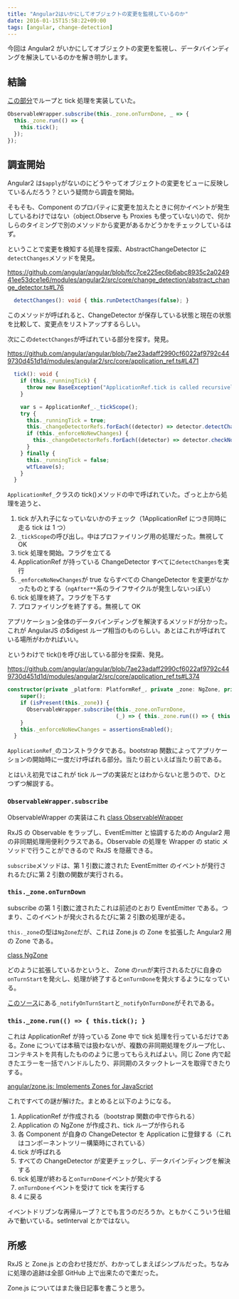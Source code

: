 ```yaml
---
title: "Angular2はいかにしてオブジェクトの変更を監視しているのか"
date: 2016-01-15T15:58:22+09:00
tags: [angular, change-detection]
---
```


今回は Angular2 がいかにしてオブジェクトの変更を監視し、データバインディングを解決しているのかを解き明かします。

## 結論

[この部分](https://github.com/angular/angular/blob/7ae23adaff2990cf6022af9792c449730d451d1d/modules/angular2/src/core/application_ref.ts#L374)でループと tick 処理を実装していた。

```ts
ObservableWrapper.subscribe(this._zone.onTurnDone, _ => {
  this._zone.run(() => {
    this.tick();
  });
});
```

## 調査開始

Angular2 は`$apply`がないのにどうやってオブジェクトの変更をビューに反映しているんだろう？という疑問から調査を開始。

そもそも、Component のプロパティに変更を加えたときに何かイベントが発生しているわけではない（object.Observe も Proxies も使っていない)ので、何かしらのタイミングで別のメソッドから変更があるかどうかをチェックしているはず。

ということで変更を検知する処理を探索、AbstractChangeDetector に`detectChanges`メソッドを発見。

https://github.com/angular/angular/blob/fcc7ce225ec6b6abc8935c2a024941ee53dce1e6/modules/angular2/src/core/change_detection/abstract_change_detector.ts#L76

```ts
  detectChanges(): void { this.runDetectChanges(false); }
```

このメソッドが呼ばれると、ChangeDetector が保存している状態と現在の状態を比較して、変更点をリストアップするらしい。

次にこの`detectChanges`が呼ばれている部分を探す。発見。

https://github.com/angular/angular/blob/7ae23adaff2990cf6022af9792c449730d451d1d/modules/angular2/src/core/application_ref.ts#L471

```ts
  tick(): void {
    if (this._runningTick) {
      throw new BaseException("ApplicationRef.tick is called recursively");
    }

    var s = ApplicationRef_._tickScope();
    try {
      this._runningTick = true;
      this._changeDetectorRefs.forEach((detector) => detector.detectChanges());
      if (this._enforceNoNewChanges) {
        this._changeDetectorRefs.forEach((detector) => detector.checkNoChanges());
      }
    } finally {
      this._runningTick = false;
      wtfLeave(s);
    }
  }
```

`ApplicationRef_`クラスの tick()メソッドの中で呼ばれていた。ざっと上から処理を追うと、

1. tick が入れ子になっていないかのチェック（1ApplicationRef につき同時に走る tick は 1 つ）
2. `_tickScope`の呼び出し。中はプロファイリング用の処理だった。無視して OK
3. tick 処理を開始。フラグを立てる
4. ApplicationRef が持っている ChangeDetector すべてに`detectChanges`を実行
5. `_enforceNoNewChanges`が true ならすべての ChangeDetector を変更がなかったものとする（`ngAfter**`系のライフサイクルが発生しないっぽい）
6. tick 処理を終了。フラグを下ろす
7. プロファイリングを終了する。無視して OK

アプリケーション全体のデータバインディングを解決するメソッドが分かった。これが AngularJS の\$digest ループ相当のものらしい。あとはこれが呼ばれている場所がわかればいい。

というわけで tick()を呼び出している部分を探索、発見。

https://github.com/angular/angular/blob/7ae23adaff2990cf6022af9792c449730d451d1d/modules/angular2/src/core/application_ref.ts#L374

```ts
constructor(private _platform: PlatformRef_, private _zone: NgZone, private _injector: Injector) {
    super();
    if (isPresent(this._zone)) {
      ObservableWrapper.subscribe(this._zone.onTurnDone,
                                  (_) => { this._zone.run(() => { this.tick(); }); });
    }
    this._enforceNoNewChanges = assertionsEnabled();
  }
```

`ApplicationRef_`のコンストラクタである。bootstrap 関数によってアプリケーションの開始時に一度だけ呼ばれる部分。当たり前といえば当たり前である。

とはいえ初見ではこれが tick ループの実装だとはわからないと思うので、ひとつずつ解説する。

### `ObservableWrapper.subscribe`

ObservableWrapper の実装はこれ
[class ObservableWrapper](https://github.com/angular/angular/blob/fcc7ce225ec6b6abc8935c2a024941ee53dce1e6/modules/angular2/src/facade/async.ts#L26)

RxJS の Observable をラップし、EventEmitter と協調するための Angular2 用の非同期処理用便利クラスである。Observable の処理を Wrapper の static メソッドで行うことができるので RxJS を隠蔽できる。

`subscribe`メソッドは、第 1 引数に渡された EventEmitter のイベントが発行されるたびに第 2 引数の関数が実行される。

### `this._zone.onTurnDown`

subscribe の第 1 引数に渡されたこれは前述のとおり EventEmitter である。つまり、このイベントが発火されるたびに第 2 引数の処理が走る。

`this._zone`の型は`NgZone`だが、これは Zone.js の Zone を拡張した Angular2 用の Zone である。

[class NgZone](https://github.com/angular/angular/blob/fcc7ce225ec6b6abc8935c2a024941ee53dce1e6/modules/angular2/src/core/zone/ng_zone.ts#L92)

どのように拡張しているかというと、
Zone の`run`が実行されるたびに自身の`onTurnStart`を発火し、処理が終了すると`onTurnDone`を発火するようになっている。

[このソース](https://github.com/angular/angular/blob/fcc7ce225ec6b6abc8935c2a024941ee53dce1e6/modules/angular2/src/core/zone/ng_zone.ts#L352)にある`_notifyOnTurnStart`と`_notifyOnTurnDone`がそれである。

### `this._zone.run(() => { this.tick(); }`

これは ApplicationRef が持っている Zone 中で tick 処理を行っているだけである。Zone については本稿では扱わないが、複数の非同期処理をグループ化し、コンテキストを共有したもののように思ってもらえればよい。同じ Zone 内で起きたエラーを一括でハンドルしたり、非同期のスタックトレースを取得できたりする。

[angular/zone.js: Implements Zones for JavaScript](https://github.com/angular/zone.js/)

これですべての謎が解けた。まとめると以下のようになる。

1. ApplicationRef が作成される（bootstrap 関数の中で作られる）
2. Application の NgZone が作成され、tick ループが作られる
3. 各 Component が自身の ChangeDetector を Application に登録する（これはコンポーネントツリー構築時にされている）
4. tick が呼ばれる
5. すべての ChangeDetector が変更チェックし、データバインディングを解決する
6. tick 処理が終わると`onTurnDone`イベントが発火する
7. `onTurnDone`イベントを受けて tick を実行する
8. 4 に戻る

イベントドリブンな再帰ループ？とでも言うのだろうか。ともかくこういう仕組みで動いている。setInterval とかではない。

## 所感

RxJS と Zone.js との合わせ技だが、わかってしまえばシンプルだった。ちなみに処理の追跡は全部 GitHub 上で出来たので楽だった。

Zone.js についてはまた後日記事を書こうと思う。
